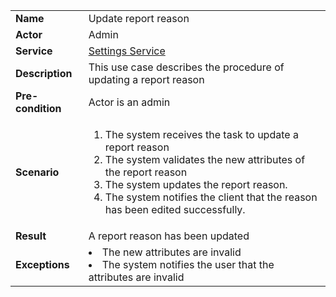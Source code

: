 <table>
    <tr>
        <td>
            <strong>Name</strong>
        </td>
        <td>
            Update report reason
        </td>
    </tr>
    <tr>
        <td>
            <strong>Actor</strong>
        </td>
        <td>
            Admin
        </td>
    </tr>
    <tr>
            <td>
                <strong>Service</strong>
            </td>
            <td>
                <a href="../../services/backend/reporting.md">Settings Service</a>
            </td>
        </tr>
    <tr>
        <td>
            <strong>Description</strong>
        </td>
        <td>
            This use case describes the procedure of updating a report reason
        </td>
    </tr>
    <tr>
        <td>
            <strong>Pre-condition</strong>
        </td>
        <td>
            Actor is an admin
        </td>
    </tr>
    <tr>
        <td>
            <strong>Scenario</strong>
        </td>
        <td>
            <ol>
                <li>
                   The system receives the task to update a report reason
                </li>
                <li>
                    The system validates the new attributes of the report reason
                </li>
                <li>
                    The system updates the report reason.
                </li>
                <li>
                    The system notifies the client that the reason has been edited successfully.
                </li>
            </ol>
        </td>
    </tr>
    <tr>
        <td>
            <strong>Result</strong>
        </td>
        <td>
            A report reason has been updated
        </td>
    </tr>
    <tr>
        <td>
            <strong>Exceptions</strong>
        </td>
        <td>
            <li>
                The new attributes are invalid
            </li> 
            <li>
                The system notifies the user that the attributes are invalid
            </li>          
        </td>
    </tr>
</table>
